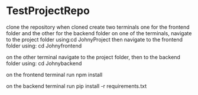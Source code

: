 # TestProjectRepo

clone the repository 
when cloned create two terminals one for the frontend folder and the other for the backend folder
on one of the terminals, navigate to the project folder using:cd JohnyProject
then navigate to the frontend folder using: cd Johnyfrontend

on the other terminal navigate to the project folder, then to the backend folder using: cd Johnybackend

on the frontend terminal run npm install

on the backend terminal run pip install -r requirements.txt
